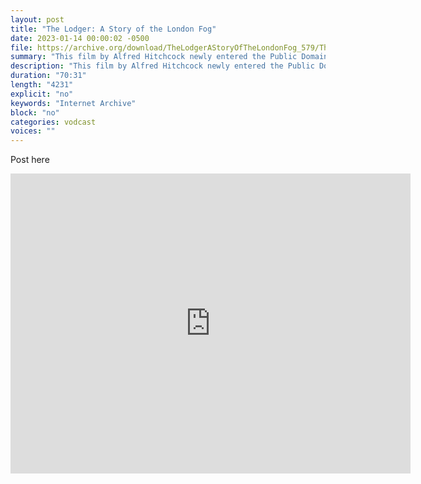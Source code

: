 ```yaml
---
layout: post
title: "The Lodger: A Story of the London Fog"
date: 2023-01-14 00:00:02 -0500
file: https://archive.org/download/TheLodgerAStoryOfTheLondonFog_579/TheLodger-AStoryOfTheLondonFog1927AlfredHitchcock_512kb.mp4
summary: "This film by Alfred Hitchcock newly entered the Public Domain this year.  Enjoy this silent drama set in London, England."
description: "This film by Alfred Hitchcock newly entered the Public Domain this year.  Enjoy this silent drama set in London, England."
duration: "70:31"
length: "4231"
explicit: "no" 
keywords: "Internet Archive"
block: "no" 
categories: vodcast
voices: ""
---
```


Post here

<iframe src="https://archive.org/embed/TheLodgerAStoryOfTheLondonFog_579" width="640" height="480" frameborder="0" webkitallowfullscreen="true" mozallowfullscreen="true" allowfullscreen></iframe>
